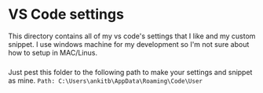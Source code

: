 # VS Code settings

This directory contains all of my vs code's settings that I like and my custom snippet. I use windows machine for my development so I'm not sure about how to setup in MAC/Linus.

###

Just pest this folder to the following path to make your settings and snippet as mine.
`Path: C:\Users\ankitb\AppData\Roaming\Code\User`
